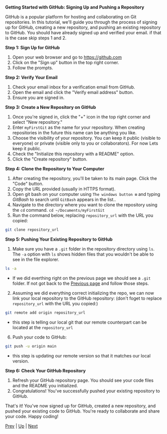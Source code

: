 **Getting Started with GitHub: Signing Up and Pushing a Repository**

GitHub is a popular platform for hosting and collaborating on Git repositories. In this tutorial, we'll guide you through the process of signing up for GitHub, creating a new repository, and pushing an existing repository to GitHub. You should have already signed up and verified your email. if that is the case skip steps 1 and 2.

**Step 1: Sign Up for GitHub**
1. Open your web browser and go to https://github.com
2. Click on the "Sign up" button in the top right corner.
3. Follow the prompts.

**Step 2: Verify Your Email**
1. Check your email inbox for a verification email from GitHub.
2. Open the email and click the "Verify email address" button.
3. Ensure you are signed in.

**Step 3: Create a New Repository on GitHub**
1. Once you're signed in, click the "+" icon in the top right corner and select "New repository."
2. Enter ```myFirstGit``` as the name for your repository. When creating repositories in the future this name can be anything you like.
3. Choose the visibility of your repository. You can keep it public (visible to everyone) or private (visible only to you or collaborators). For now Lets keep it public.
4. Check the "Initialize this repository with a README" option.
5. Click the "Create repository" button.

**Step 4: Clone the Repository to Your Computer**
1. After creating the repository, you'll be taken to its main page. Click the "Code" button.
2. Copy the URL provided (usually in HTTPS format).
3. Open git bash on your computer using `The windows button ⊞` and typing _GitBash_ to search until `GitBash` appears in the list..
4. Navigate to the directory where you want to clone the repository using the `cd` command. ```cd ~/Documents/myFirstGit```
5. Run the command below, replacing `repository_url` with the URL you copied:

```bash
git clone repository_url
```

**Step 5: Pushing Your Existing Repository to GitHub**

1. Make sure you have a `.git` folder in the repository directory using ```ls```. The ```-a``` option with ```ls``` shows hidden files that you wouldn't be able to see in the file explorer. 

```bash
ls -a
```
* If we did everthing right on the previous page we should see a `.git` folder. If not got back to the [Previous page](git1.md) and follow those steps.

2. Assuming we did everything correct initializing the repo, we can now link your local repository to the GitHub repository:
(don't foget to replace `repository_url` with the URL you copied:)

```bash
git remote add origin repository_url
```
* this step is telling our local git that our remote counterpart can be located at the `repository_url`

6. Push your code to GitHub:

```bash
git push -u origin main
```
* this step is updating our remote version so that it matches our local version.
  
**Step 6: Check Your GitHub Repository**
1. Refresh your GitHub repository page. You should see your code files and the README you initialized.
2. Congratulations! You've successfully pushed your existing repository to GitHub.

That's it! You've now signed up for GitHub, created a new repository, and pushed your existing code to GitHub. You're ready to collaborate and share your code. Happy coding!

[Prev](git1.md) | [Up](README.md) | [Next](gitExtras.md)
